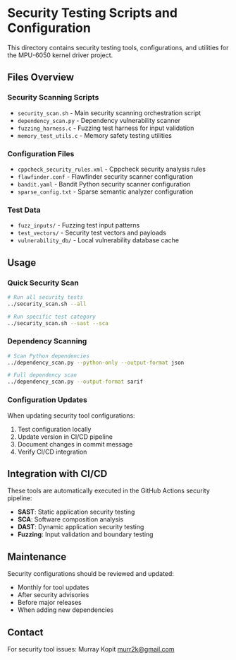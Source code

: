 # Security Testing Scripts and Configuration

This directory contains security testing tools, configurations, and utilities for the MPU-6050 kernel driver project.

## Files Overview

### Security Scanning Scripts
- `security_scan.sh` - Main security scanning orchestration script
- `dependency_scan.py` - Dependency vulnerability scanner
- `fuzzing_harness.c` - Fuzzing test harness for input validation
- `memory_test_utils.c` - Memory safety testing utilities

### Configuration Files
- `cppcheck_security_rules.xml` - Cppcheck security analysis rules
- `flawfinder.conf` - Flawfinder security scanner configuration
- `bandit.yaml` - Bandit Python security scanner configuration
- `sparse_config.txt` - Sparse semantic analyzer configuration

### Test Data
- `fuzz_inputs/` - Fuzzing test input patterns
- `test_vectors/` - Security test vectors and payloads
- `vulnerability_db/` - Local vulnerability database cache

## Usage

### Quick Security Scan
```bash
# Run all security tests
../security_scan.sh --all

# Run specific test category
../security_scan.sh --sast --sca
```

### Dependency Scanning
```bash
# Scan Python dependencies
../dependency_scan.py --python-only --output-format json

# Full dependency scan
../dependency_scan.py --output-format sarif
```

### Configuration Updates

When updating security tool configurations:

1. Test configuration locally
2. Update version in CI/CD pipeline
3. Document changes in commit message
4. Verify CI/CD integration

## Integration with CI/CD

These tools are automatically executed in the GitHub Actions security pipeline:

- **SAST**: Static application security testing
- **SCA**: Software composition analysis  
- **DAST**: Dynamic application security testing
- **Fuzzing**: Input validation and boundary testing

## Maintenance

Security configurations should be reviewed and updated:
- Monthly for tool updates
- After security advisories
- Before major releases
- When adding new dependencies

## Contact

For security tool issues: Murray Kopit <murr2k@gmail.com>
